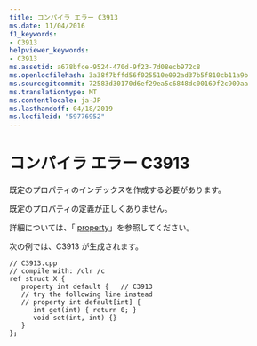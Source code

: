 ```yaml
---
title: コンパイラ エラー C3913
ms.date: 11/04/2016
f1_keywords:
- C3913
helpviewer_keywords:
- C3913
ms.assetid: a678bfce-9524-470d-9f23-7d08ecb972c8
ms.openlocfilehash: 3a38f7bffd56f025510e092ad37b5f810cb11a9b
ms.sourcegitcommit: 72583d30170d6ef29ea5c6848dc00169f2c909aa
ms.translationtype: MT
ms.contentlocale: ja-JP
ms.lasthandoff: 04/18/2019
ms.locfileid: "59776952"
---
```

# <a name="compiler-error-c3913"></a>コンパイラ エラー C3913

既定のプロパティのインデックスを作成する必要があります。

既定のプロパティの定義が正しくありません。

詳細については、「 [property](../../extensions/property-cpp-component-extensions.md)」を参照してください。

次の例では、C3913 が生成されます。

```
// C3913.cpp
// compile with: /clr /c
ref struct X {
   property int default {   // C3913
   // try the following line instead
   // property int default[int] {
      int get(int) { return 0; }
      void set(int, int) {}
   }
};
```